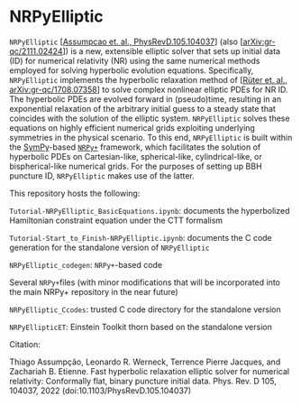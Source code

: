 # NRPyElliptic
``NRPyElliptic`` [[Assumpcao et. al., PhysRevD.105.104037](https://journals.aps.org/prd/abstract/10.1103/PhysRevD.105.104037)] (also [[arXiv:gr-qc/2111.02424](https://arxiv.org/abs/2111.02424)]) is a new, extensible elliptic solver that sets up initial data (ID) for numerical relativity (NR) using the same numerical methods employed for solving hyperbolic evolution equations. Specifically, ``NRPyElliptic`` implements the hyperbolic relaxation method of [[Rüter et. al., arXiv:gr-qc/1708.07358](https://arxiv.org/abs/1708.07358)] to solve complex nonlinear elliptic PDEs for NR ID. The hyperbolic PDEs are evolved forward in (pseudo)time, resulting in an exponential relaxation of the arbitrary initial guess to a steady state that coincides with the solution of the elliptic system. ``NRPyElliptic`` solves these equations on highly efficient numerical grids exploiting underlying symmetries in the physical scenario. To this end, ``NRPyElliptic`` is built within the [SymPy](https://peerj.com/articles/cs-103/)-based [``NRPy+``](https://nrpyplus.net/) framework, which facilitates the solution of hyperbolic PDEs on Cartesian-like, spherical-like, cylindrical-like, or bispherical-like numerical grids. For the purposes of setting up BBH puncture ID, ``NRPyElliptic`` makes use of the latter.  

This repository hosts the following:  

`Tutorial-NRPyElliptic_BasicEquations.ipynb`: documents the hyperbolized Hamiltonian constraint equation under the CTT formalism 

`Tutorial-Start_to_Finish-NRPyElliptic.ipynb`: documents the C code generation for the standalone version of `NRPyElliptic` 

`NRPyElliptic_codegen`: `NRPy+`-based code

Several `NRPy+`files (with minor modifications that will be incorporated into the main NRPy+ repository in the near future)

`NRPyElliptic_Ccodes`: trusted C code directory for the standalone version

`NRPyEllipticET`: Einstein Toolkit thorn based on the standalone version


Citation:

Thiago Assumpção, Leonardo R. Werneck, Terrence Pierre Jacques, and Zachariah B. Etienne. Fast hyperbolic relaxation elliptic solver for numerical relativity: Conformally flat, binary puncture initial data. Phys. Rev. D 105, 104037, 2022 (doi:10.1103/PhysRevD.105.104037)
